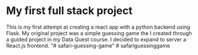 # My first full stack project
This is my first attempt at creating a react app with a python backend using Flask. 
My original project was a simple guessing game the I created through a guided project in my Data Quest course. I decided to expand to server a React.js frontend. 
"# safari-guessing-game" 
#   s a f a r i g u e s s i n g g a m e  
 